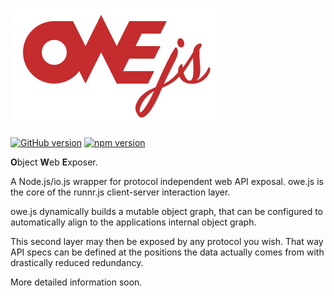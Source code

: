 # ![owe.js](logo.png)

[![GitHub version](https://badge.fury.io/gh/runnr%2Fowe.js.svg)](http://badge.fury.io/gh/runnr%2Fowe.js) [![npm version](https://badge.fury.io/js/owe.js.svg)](http://badge.fury.io/js/owe.js)

**O**bject **W**eb **E**xposer.

A Node.js/io.js wrapper for protocol independent web API exposal. owe.js is the core of the runnr.js client-server interaction layer.

owe.js dynamically builds a mutable object graph, that can be configured to automatically align to the applications internal object graph.

This second layer may then be exposed by any protocol you wish. That way API specs can be defined at the positions the data actually comes from with drastically reduced redundancy.

More detailed information soon.
